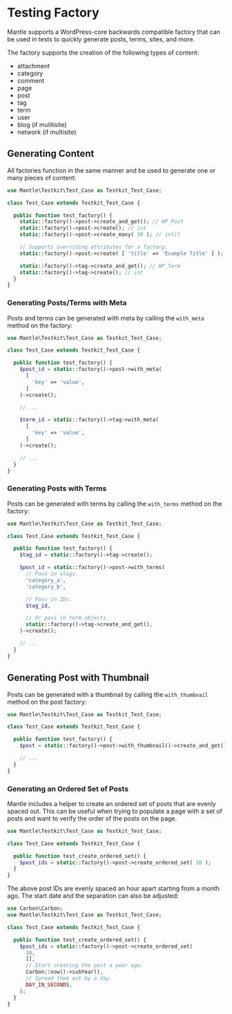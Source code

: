 # Testing Factory

Mantle supports a WordPress-core backwards compatible factory that can be used
in tests to quickly generate posts, terms, sites, and more.

The factory supports the creation of the following types of content:

* attachment
* category
* comment
* page
* post
* tag
* term
* user
* blog (if mulitisite)
* network (if multisite)

## Generating Content

All factories function in the same manner and be used to generate one or many
pieces of content:

```php
use Mantle\Testkit\Test_Case as Testkit_Test_Case;

class Test_Case extends Testkit_Test_Case {

  public function test_factory() {
    static::factory()->post->create_and_get(); // WP_Post
    static::factory()->post->create(); // int
    static::factory()->post->create_many( 10 ); // int[]

    // Supports overriding attributes for a factory.
    static::factory()->post->create( [ 'title' => 'Example Title' ] );

    static::factory()->tag->create_and_get(); // WP_Term
    static::factory()->tag->create(); // int
  }
}
```

### Generating Posts/Terms with Meta

Posts and terms can be generated with meta by calling the `with_meta` method on
the factory:

```php
use Mantle\Testkit\Test_Case as Testkit_Test_Case;

class Test_Case extends Testkit_Test_Case {

  public function test_factory() {
    $post_id = static::factory()->post->with_meta(
      [
        'key' => 'value',
      ]
    )->create();

    // ...

    $term_id = static::factory()->tag->with_meta(
      [
        'key' => 'value',
      ]
    )->create();

    // ...
  }
}
```

### Generating Posts with Terms

Posts can be generated with terms by calling the `with_terms` method on the
factory:

```php
use Mantle\Testkit\Test_Case as Testkit_Test_Case;

class Test_Case extends Testkit_Test_Case {

  public function test_factory() {
    $tag_id = static::factory()->tag->create();

    $post_id = static::factory()->post->with_terms(
      // Pass in slugs.
      'category_a',
      'category_b',

      // Pass in IDs.
      $tag_id,

      // Or pass in term objects.
      static::factory()->tag->create_and_get(),
    )->create();

    // ...
  }
}
```

## Generating Post with Thumbnail

Posts can be generated with a thumbnail by calling the `with_thumbnail` method
on the post factory:

```php
use Mantle\Testkit\Test_Case as Testkit_Test_Case;

class Test_Case extends Testkit_Test_Case {

  public function test_factory() {
    $post = static::factory()->post->with_thumbnail()->create_and_get();

    // ...
  }
}
```

### Generating an Ordered Set of Posts

Mantle includes a helper to create an ordered set of posts that are evenly
spaced out. This can be useful when trying to populate a page with a set of
posts and want to verify the order of the posts on the page.

```php
use Mantle\Testkit\Test_Case as Testkit_Test_Case;

class Test_Case extends Testkit_Test_Case {

  public function test_create_ordered_set() {
    $post_ids = static::factory()->post->create_ordered_set( 10 );
  }
}
```

The above post IDs are evenly spaced an hour apart starting from a month ago.
The start date and the separation can also be adjusted:

```php
use Carbon\Carbon;
use Mantle\Testkit\Test_Case as Testkit_Test_Case;

class Test_Case extends Testkit_Test_Case {

  public function test_create_ordered_set() {
    $post_ids = static::factory()->post->create_ordered_set(
      10,
      [],
      // Start creating the post a year ago.
      Carbon::now()->subYear(),
      // Spread them out by a day.
      DAY_IN_SECONDS,
    );
  }
}
```
